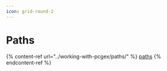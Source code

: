```yaml
---
icon: grid-round-2
---
```


# Paths

{% content-ref url="../working-with-pcgex/paths/" %}
[paths](../working-with-pcgex/paths/)
{% endcontent-ref %}

